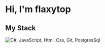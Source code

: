 <h1 align=centre>Hi, I'm flaxytop</h1>


<h2>My Stack</h2>
<img src="https://skillicons.dev/icons?i=cs,js,html,css,vue,git,postgres" alt="C#, JavaScript, Html, Css, Git, PostgresSql">